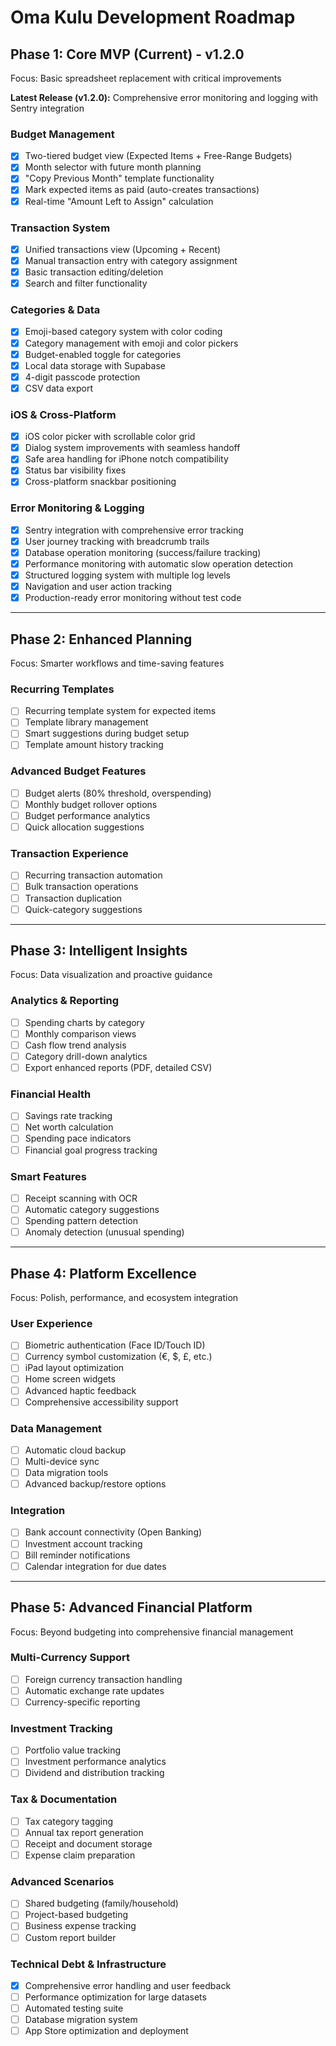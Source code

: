 # Oma Kulu Development Roadmap

## Phase 1: Core MVP (Current) - v1.2.0

Focus: Basic spreadsheet replacement with critical improvements

**Latest Release (v1.2.0):** Comprehensive error monitoring and logging with Sentry integration

### Budget Management

- [x] Two-tiered budget view (Expected Items + Free-Range Budgets)
- [x] Month selector with future month planning
- [x] "Copy Previous Month" template functionality
- [x] Mark expected items as paid (auto-creates transactions)
- [x] Real-time "Amount Left to Assign" calculation

### Transaction System

- [x] Unified transactions view (Upcoming + Recent)
- [x] Manual transaction entry with category assignment
- [x] Basic transaction editing/deletion
- [x] Search and filter functionality

### Categories & Data

- [x] Emoji-based category system with color coding
- [x] Category management with emoji and color pickers
- [x] Budget-enabled toggle for categories
- [x] Local data storage with Supabase
- [x] 4-digit passcode protection
- [x] CSV data export

### iOS & Cross-Platform

- [x] iOS color picker with scrollable color grid
- [x] Dialog system improvements with seamless handoff
- [x] Safe area handling for iPhone notch compatibility
- [x] Status bar visibility fixes
- [x] Cross-platform snackbar positioning

### Error Monitoring & Logging

- [x] Sentry integration with comprehensive error tracking
- [x] User journey tracking with breadcrumb trails
- [x] Database operation monitoring (success/failure tracking)
- [x] Performance monitoring with automatic slow operation detection
- [x] Structured logging system with multiple log levels
- [x] Navigation and user action tracking
- [x] Production-ready error monitoring without test code

---

## Phase 2: Enhanced Planning

Focus: Smarter workflows and time-saving features

### Recurring Templates

- [ ] Recurring template system for expected items
- [ ] Template library management
- [ ] Smart suggestions during budget setup
- [ ] Template amount history tracking

### Advanced Budget Features

- [ ] Budget alerts (80% threshold, overspending)
- [ ] Monthly budget rollover options
- [ ] Budget performance analytics
- [ ] Quick allocation suggestions

### Transaction Experience

- [ ] Recurring transaction automation
- [ ] Bulk transaction operations
- [ ] Transaction duplication
- [ ] Quick-category suggestions

---

## Phase 3: Intelligent Insights

Focus: Data visualization and proactive guidance

### Analytics & Reporting

- [ ] Spending charts by category
- [ ] Monthly comparison views
- [ ] Cash flow trend analysis
- [ ] Category drill-down analytics
- [ ] Export enhanced reports (PDF, detailed CSV)

### Financial Health

- [ ] Savings rate tracking
- [ ] Net worth calculation
- [ ] Spending pace indicators
- [ ] Financial goal progress tracking

### Smart Features

- [ ] Receipt scanning with OCR
- [ ] Automatic category suggestions
- [ ] Spending pattern detection
- [ ] Anomaly detection (unusual spending)

---

## Phase 4: Platform Excellence

Focus: Polish, performance, and ecosystem integration

### User Experience

- [ ] Biometric authentication (Face ID/Touch ID)
- [ ] Currency symbol customization (€, $, £, etc.)
- [ ] iPad layout optimization
- [ ] Home screen widgets
- [ ] Advanced haptic feedback
- [ ] Comprehensive accessibility support

### Data Management

- [ ] Automatic cloud backup
- [ ] Multi-device sync
- [ ] Data migration tools
- [ ] Advanced backup/restore options

### Integration

- [ ] Bank account connectivity (Open Banking)
- [ ] Investment account tracking
- [ ] Bill reminder notifications
- [ ] Calendar integration for due dates

---

## Phase 5: Advanced Financial Platform

Focus: Beyond budgeting into comprehensive financial management

### Multi-Currency Support

- [ ] Foreign currency transaction handling
- [ ] Automatic exchange rate updates
- [ ] Currency-specific reporting

### Investment Tracking

- [ ] Portfolio value tracking
- [ ] Investment performance analytics
- [ ] Dividend and distribution tracking

### Tax & Documentation

- [ ] Tax category tagging
- [ ] Annual tax report generation
- [ ] Receipt and document storage
- [ ] Expense claim preparation

### Advanced Scenarios

- [ ] Shared budgeting (family/household)
- [ ] Project-based budgeting
- [ ] Business expense tracking
- [ ] Custom report builder

### Technical Debt & Infrastructure

- [x] Comprehensive error handling and user feedback
- [ ] Performance optimization for large datasets
- [ ] Automated testing suite
- [ ] Database migration system
- [ ] App Store optimization and deployment
